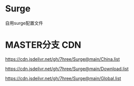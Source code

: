 # Surge
自用surge配置文件
# MASTER分支 CDN
https://cdn.jsdelivr.net/gh/7hree/Surge@main/China.list

https://cdn.jsdelivr.net/gh/7hree/Surge@main/Download.list

https://cdn.jsdelivr.net/gh/7hree/Surge@main/Global.list
